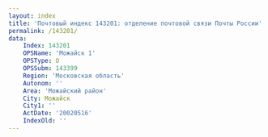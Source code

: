 ```yaml
---
layout: index
title: 'Почтовый индекс 143201: отделение почтовой связи Почты России'
permalink: /143201/
data:
    Index: 143201
    OPSName: 'Можайск 1'
    OPSType: О
    OPSSubm: 143399
    Region: 'Московская область'
    Autonom: ''
    Area: 'Можайский район'
    City: Можайск
    City1: ''
    ActDate: '20020516'
    IndexOld: ''
---
```

